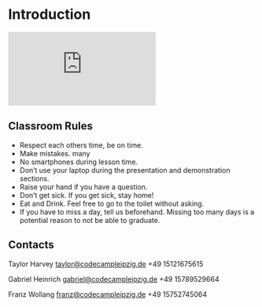 # Introduction

<iframe src="https://docs.google.com/presentation/d/e/2PACX-1vShLmy1I92KXo-K_TP-qUQslEXbI4Q8sjPcrJce0sN-1msG7DpJMUJNIxakSAB3WlfmHqDGNtN6B2gg/embed?start=false&loop=false" frameborder="0" 
class="google-slides" allowfullscreen="true" mozallowfullscreen="true" webkitallowfullscreen="true"></iframe>

## Classroom Rules

- Respect each others time, be on time.
- Make mistakes. many
- No smartphones during lesson time.
- Don’t use your laptop during the presentation and demonstration sections.
- Raise your hand if you have a question.
- Don’t get sick. If you get sick, stay home!
- Eat and Drink. Feel free to go to the toilet without asking.
- If you have to miss a day, tell us beforehand. Missing too many days is a potential reason to not be able to graduate.

## Contacts

Taylor Harvey
taylor@codecampleipzig.de
+49 15121675615‬

Gabriel Heinrich
gabriel@codecampleipzig.de
+49 15789529664

Franz Wollang
franz@codecampleipzig.de
+49 ‭15752745064
